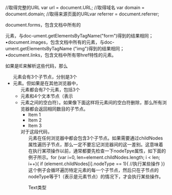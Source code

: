 //取得完整的URL
var url = document.URL;
//取得域名
var domain = document.domain;
//取得来源页面的URLvar referrer = document.referrer;

document.forms，包含文档中所有的<form>元素，与doc-ument.getElementsByTagName("form")得到的结果相同；   
•document.images，包含文档中所有的<img>元素，与doc-ument.getElementsByTagName ("img")得到的结果相同；   
•document.links，包含文档中所有带href特性的<a>元素。



如果是IE来解析这些代码，那么<ul>元素会有3个子节点，分别是3个<li>元素。但如果是在其他浏览器中，<ul>元素都会有7个元素，包括3个<li>元素和4个文本节点（表示<li>元素之间的空白符）。如果像下面这样将元素间的空白符删除，那么所有浏览器都会返回相同数目的子节点。<ul id="myList"><li>Item 1</li><li>Item 2</li><li>Item 3</li></ul>对于这段代码，<ul>元素在任何浏览器中都会包含3个子节点。如果需要通过childNodes属性遍历子节点，那么一定不要忘记浏览器间的这一差别。这意味着在执行某项操作以前，通常都要先检查一下nodeTpye属性，如下面的例子所示。for (var i=0, len=element.childNodes.length; i < len; i++){    if (element.childNodes[i].nodeType == 1){        //执行某些操作    }}这个例子会循环遍历特定元素的每一个子节点，然后只在子节点的nodeType等于1（表示是元素节点）的情况下，才会执行某些操作。

Text类型












